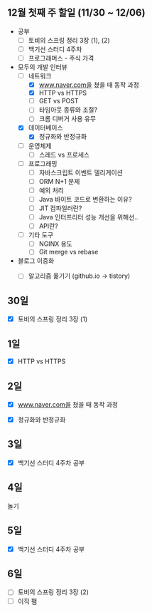 ## 12월 첫째 주 할일 (11/30 ~ 12/06)

- 공부
  - [ ] 토비의 스프링 정리 3장 (1), (2)
  - [ ] 백기선 스터디 4주차
  - [ ] 프로그래머스 - 주식 가격
- 모두의 개발 인터뷰
  - [ ] 네트워크
    - [x] www.naver.com을 쳤을 때 동작 과정
    - [x] HTTP vs HTTPS 
    - [ ] GET vs POST
    - [ ] 타임아웃 종류와 조절?
    - [ ] 크롬 디버거 사용 유무
  - [x] 데이터베이스
    - [x] 정규화와 반정규화
  - [ ] 운영체제
    - [ ] 스레드 vs 프로세스
  - [ ] 프로그래밍
    - [ ] 자바스크립트 이벤트 델리게이션
    - [ ] ORM N+1 문제
    - [ ] 예외 처리
    - [ ] Java 바이트 코드로 변환하는 이유?
    - [ ] JIT 컴파일러란?
    - [ ] Java 인터프리터 성능 개선을 위해선..
    - [ ] API란?  
  - [ ] 기타 도구
    - [ ] NGINX 용도
    - [ ] Git merge vs rebase
  
- 블로그 이중화
  - [ ] 알고리즘 옮기기 (github.io -> tistory)


## 30일

- [x] 토비의 스프링 정리 3장 (1)


## 1일

- [x] HTTP vs HTTPS 


## 2일

- [x] www.naver.com을 쳤을 때 동작 과정
- [x] 정규화와 반정규화


## 3일

- [x] 백기선 스터디 4주차 공부


## 4일

놀기


## 5일

- [x] 백기선 스터디 4주차 공부


## 6일

- [ ] 토비의 스프링 정리 3장 (2)
- [ ] 이직 팸